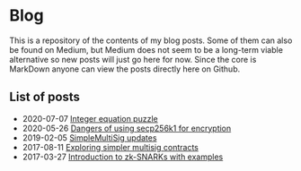 # Blog

This is a repository of the contents of my blog posts. Some of them can also be found on Medium, but Medium does not seem to be a long-term viable alternative so new posts will just go here for now. Since the core is MarkDown anyone can view the posts directly here on Github.

## List of posts

* 2020-07-07 [Integer equation puzzle](2020_07_07_integer_equation_puzzle/integer_equation_puzzle.md)
* 2020-05-26 [Dangers of using secp256k1 for encryption](2020_05_26_secp256k1_twist_attacks/secp256k1_twist_attacks.md)
* 2019-02-05 [SimpleMultiSig updates](2019_02_05_simple_multisig_updates/simple_multisig_updates.md)
* 2017-08-11 [Exploring simpler multisig contracts](2017_08_11_exploring_simpler_multisig_contracts/exploring_simpler_multisig_contracts.md)
* 2017-03-27 [Introduction to zk-SNARKs with examples](2017_03_27_introduction_to_zk_snarks/introduction_to_zk_snarks.md)
